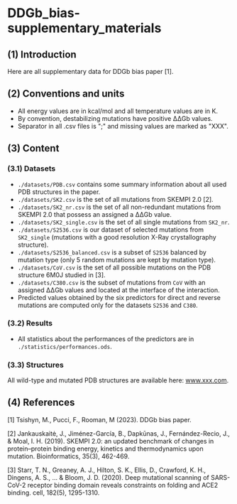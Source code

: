 
# DDGb_bias-supplementary_materials

## (1) Introduction
Here are all supplementary data for DDGb bias paper [1].

## (2) Conventions and units
- All energy values are in kcal/mol and all temperature values are in K.
- By convention, destabilizing mutations have positive ΔΔGb values.
- Separator in all .csv files is ";" and missing values are marked as "XXX".

## (3) Content

### (3.1) Datasets
- `./datasets/PDB.csv` contains some summary information about all used PDB structures in the paper.
- `./datasets/SK2.csv` is the set of all mutations from SKEMPI 2.0 [2].
- `./datasets/SK2_nr.csv` is the set of all non-redundant mutations from SKEMPI 2.0 that possess an assigned a ΔΔGb value.
- `./datasets/SK2_single.csv` is the set of all single mutations from `SK2_nr`.
- `./datasets/S2536.csv` is our dataset of selected mutations from `SK2_single` (mutations with a good resolution X-Ray crystallography structure).
- `./datasets/S2536_balanced.csv` is a subset of `S2536` balanced by mutation type (only 5 random mutations are kept by mutation type).
- `./datasets/CoV.csv` is the set of all possible mutations on the PDB structure 6M0J studied in [3].
- `./datasets/C380.csv` is the subset of mutations from `CoV` with an assigned ΔΔGb values and located at the interface of the interaction.
- Predicted values obtained by the six predictors for direct and reverse mutations are computed only for the datasets `S2536` and `C380`.

### (3.2) Results
- All statistics about the performances of the predictors are in `./statistics/performances.ods`.

### (3.3) Structures
All wild-type and mutated PDB structures are available here: www.xxx.com.


## (4) References
  [1] Tsishyn, M., Pucci, F., Rooman, M (2023). DDGb bias paper.

  [2] Jankauskaitė, J., Jiménez-García, B., Dapkūnas, J., Fernández-Recio, J., & Moal, I. H. (2019). SKEMPI 2.0: an updated benchmark of changes in protein–protein binding energy, kinetics and thermodynamics upon mutation. Bioinformatics, 35(3), 462-469.

  [3] Starr, T. N., Greaney, A. J., Hilton, S. K., Ellis, D., Crawford, K. H., Dingens, A. S., ... & Bloom, J. D. (2020). Deep mutational scanning of SARS-CoV-2 receptor binding domain reveals constraints on folding and ACE2 binding. cell, 182(5), 1295-1310.

